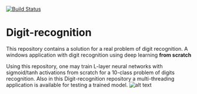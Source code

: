 [![Build Status](https://travis-ci.com/Yzoop/Digit-recognition.svg?branch=master)](https://travis-ci.com/Yzoop/Digit-recognition)
# Digit-recognition
This repository contains a solution for a real problem of digit recognition.
A windows application with digit recognition using deep learning <b>from scratch</b>

Using this repository, one may train L-layer neural networks with sigmoid/tanh activations from scratch for a 10-class problem of digits recognition.
Also in this Digit-recognition repository a multi-threading application is available for testing a trained model.
![alt text](https://imgur.com/qhUi6eO.jpg)
